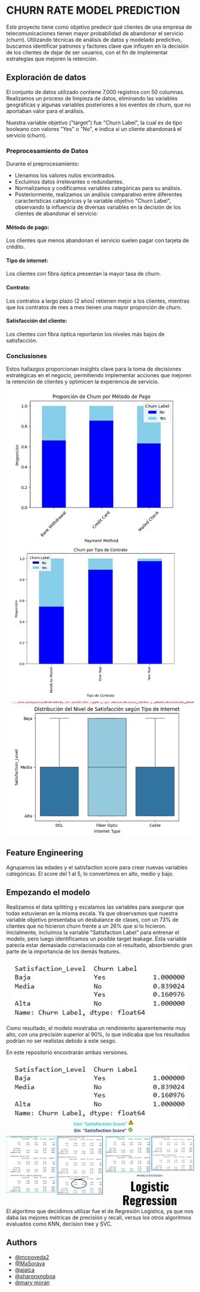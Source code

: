
# CHURN RATE MODEL PREDICTION

Este proyecto tiene como objetivo predecir qué clientes de una empresa de telecomunicaciones tienen mayor probabilidad de abandonar el servicio (churn). Utilizando técnicas de análisis de datos y modelado predictivo, buscamos identificar patrones y factores clave que influyen en la decisión de los clientes de dejar de ser usuarios, con el fin de implementar estrategias que mejoren la retención. 


## Exploración de datos

El conjunto de datos utilizado contiene 7,000 registros con 50 columnas. Realizamos un proceso de limpieza de datos, eliminando las variables geográficas y algunas variables posteriores a los eventos de churn, que no aportaban valor para el análisis.

Nuestra variable objetivo ("target") fue "Churn Label", la cual es de tipo booleano con valores "Yes" o "No", e indica si un cliente abandonará el servicio (churn).

### Preprocesamiento de Datos
Durante el preprocesamiento:

- Llenamos los valores nulos encontrados.
- Excluimos datos irrelevantes o redundantes.
- Normalizamos y codificamos variables categóricas para su análisis.
- Posteriormente, realizamos un análisis comparativo entre diferentes características categóricas y la variable objetivo "Churn Label", observando la influencia de diversas variables en la decisión de los clientes de abandonar el servicio:

#### Método de pago: 
Los clientes que menos abandonan el servicio suelen pagar con tarjeta de crédito.
#### Tipo de internet: 
Los clientes con fibra óptica presentan la mayor tasa de churn.
#### Contrato: 
Los contratos a largo plazo (2 años) retienen mejor a los clientes, mientras que los contratos de mes a mes tienen una mayor proporción de churn.
#### Satisfacción del cliente: 
Los clientes con fibra óptica reportaron los niveles más bajos de satisfacción.
### Conclusiones
Estos hallazgos proporcionan insights clave para la toma de decisiones estratégicas en el negocio, permitiendo implementar acciones que mejoren la retención de clientes y optimicen la experiencia de servicio.

![Proporción de clientes Churn por método de pago](https://github.com/mcpoveda2/ProyectoFinalPython/blob/checkpoint_sharon/PAYMENT%20VS%20CHURN%20LABEL.png)
![Proporción de clientes Churn por método de pago](https://github.com/mcpoveda2/ProyectoFinalPython/blob/checkpoint_sharon/churn%20contrato.png)
![Proporción de satisfacción vs tipo de internet](https://github.com/mcpoveda2/ProyectoFinalPython/blob/checkpoint_sharon/satisfaction%20vs%20internet%20type.png)

## Feature Engineering
Agrupamos las edades y el satisfaction score para crear nuevas variables categóricas.
El score del 1 al 5, lo convertimos en alto, medio y bajo. 

## Empezando el modelo

Realizamos el data splitting y escalamos las variables para asegurar que todas estuvieran en la misma escala. Ya que observamos que nuestra variable objetivo presentaba un desbalance de clases, con un 73% de clientes que no hicieron churn frente a un 26% que sí lo hicieron.
Inicialmente, incluimos la variable "Satisfaction Label" para entrenar el modelo, pero luego identificamos un posible target leakage. Esta variable parecía estar demasiado correlacionada con el resultado, absorbiendo gran parte de la importancia de los demás features. 

![Categorizando Satisfaction Score](https://github.com/mcpoveda2/ProyectoFinalPython/blob/main/satisfaction%20label%20categorica.png)

Como resultado, el modelo mostraba un rendimiento aparentemente muy alto, con una precisión superior al 90%, lo que indicaba que los resultados podrían no ser realistas debido a este sesgo.

En este repositorio encontrarán ambas versiones. 

![Categorizando Satisfaction Score](https://github.com/mcpoveda2/ProyectoFinalPython/blob/main/satisfaction%20label%20categorica.png)
![Categorizando Satisfaction Score](https://github.com/mcpoveda2/ProyectoFinalPython/blob/main/METRICAS.png) 
El algoritmo que decidimos utilizar fue el de Regresión Logística, ya que nos daba las mejores métricas de precisión y recall, versus los otros algoritmos evaluados como KNN, decision tree y SVC. 

## Authors

- [@mcpoveda2](https://github.com/mcpoveda2)
- [@MaSoraya](https://github.com/MaSoraya)
- [@ajalca](https://github.com/ajalca)
- [@sharonxnoboa](https://github.com/sharonxnoboa)
- [@mary moran](https://github.com/mcpoveda2)


